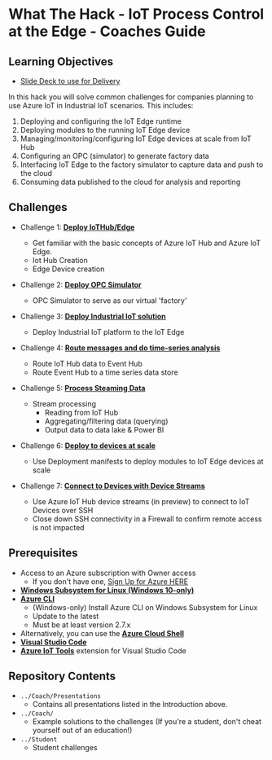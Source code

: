# What The Hack - IoT Process Control at the Edge - Coaches Guide


## Learning Objectives

+ [Slide Deck to use for Delivery](../Student/assets/IoTHub_Edge.pptx)

In this hack you will solve common challenges for companies planning to use Azure IoT in Industrial IoT scenarios. This includes:

1. Deploying and configuring the IoT Edge runtime
1. Deploying modules to the running IoT Edge device
1. Managing/monitoring/configuring IoT Edge devices at scale from IoT Hub
1. Configuring an OPC (simulator) to generate factory data
1. Interfacing IoT Edge to the factory simulator to capture data and push to the cloud
1. Consuming data published to the cloud for analysis and reporting

## Challenges

- Challenge 1: **[Deploy IoTHub/Edge](Challenge-01.md)**
  - Get familiar with the basic concepts of Azure IoT Hub and Azure IoT Edge.
  - Iot Hub Creation
  - Edge Device creation

- Challenge 2: **[Deploy OPC Simulator](Challenge-02.md)** 
  - OPC Simulator to serve as our virtual 'factory'

- Challenge 3: **[Deploy Industrial IoT solution](Challenge-03.md)**
  - Deploy Industrial IoT platform to the IoT Edge

- Challenge 4: **[Route messages and do time-series analysis](Challenge-04.md)** 
    - Route IoT Hub data to Event Hub
    - Route Event Hub to a time series data store

- Challenge 5: **[Process Steaming Data](Challenge-05.md)**
  - Stream processing
    - Reading from IoT Hub
    - Aggregating/filtering data (querying)
    - Output data to data lake & Power BI

- Challenge 6: **[Deploy to devices at scale](Challenge-06.md)**
  - Use Deployment manifests to deploy modules to IoT Edge devices at scale

- Challenge 7: **[Connect to Devices with Device Streams](Challenge-07.md)**
  - Use Azure IoT Hub device streams (in preview) to connect to IoT Devices over SSH
  - Close down SSH connectivity in a Firewall to confirm remote access is not impacted

## Prerequisites

- Access to an Azure subscription with Owner access
  - If you don't have one, [Sign Up for Azure HERE](https://azure.microsoft.com/en-us/free/)
- [**Windows Subsystem for Linux (Windows 10-only)**](https://docs.microsoft.com/en-us/windows/wsl/install-win10)
- [**Azure CLI**](https://docs.microsoft.com/en-us/cli/azure/install-azure-cli)
  - (Windows-only) Install Azure CLI on Windows Subsystem for Linux
  - Update to the latest
  - Must be at least version 2.7.x
- Alternatively, you can use the [**Azure Cloud Shell**](https://shell.azure.com/)
- [**Visual Studio Code**](https://code.visualstudio.com/)
- [**Azure IoT Tools**](https://marketplace.visualstudio.com/items?itemName=vsciot-vscode.azure-iot-tools) extension for Visual Studio Code


## Repository Contents

- `../Coach/Presentations`
  - Contains all presentations listed in the Introduction above.
- `../Coach/`
  - Example solutions to the challenges (If you're a student, don't cheat yourself out of an education!)
- `../Student`
  - Student challenges

